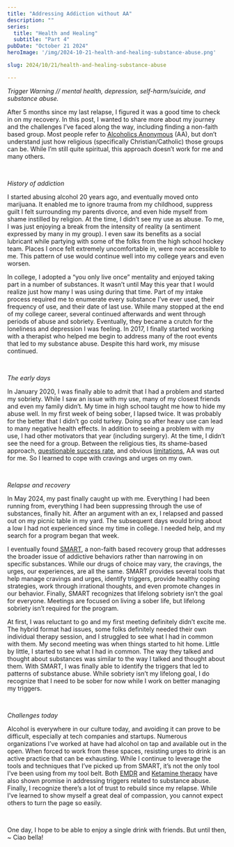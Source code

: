 ```yaml
---
title: "Addressing Addiction without AA"
description: ""
series:
  title: "Health and Healing"
  subtitle: "Part 4"
pubDate: "October 21 2024"
heroImage: '/img/2024-10-21-health-and-healing-substance-abuse.png'

slug: 2024/10/21/health-and-healing-substance-abuse

---
```



_Trigger Warning // mental health, depression, self-harm/suicide, and substance abuse._

After 5 months since my last relapse, I figured it was a good time to check in on my recovery. In this post, I wanted to
share more about my journey and the challenges I’ve faced along the way, including finding a non-faith based group. Most
people refer to [Alcoholics Anonymous][] (AA), but don’t understand just how religious (specifically Christian/Catholic)
those groups can be. While I’m still quite spiritual, this approach doesn’t work for me and many others.

[Alcoholics Anonymous]: https://americanaddictioncenters.org/rehab-guide/12-step/whats-the-success-rate-of-aa

<br/>

_History of addiction_

I started abusing alcohol 20 years ago, and eventually moved onto marijuana. It enabled me to ignore trauma from my 
childhood, suppress guilt I felt surrounding my parents divorce, and even hide myself from shame instilled by religion. 
At the time, I didn’t see my use as abuse. To me, I was just enjoying a break from the intensity of reality (a sentiment
expressed by many in my group). I even saw its benefits as a social lubricant while partying with some of the folks from
the high school hockey team. Places I once felt extremely uncomfortable in, were now accessible to me. This pattern of
use would continue well into my college years and even worsen.

In college, I adopted a “you only live once” mentality and enjoyed taking part in a number of substances. It wasn’t
until May this year that I would realize just how many I was using during that time. Part of my intake process required
me to enumerate every substance I’ve ever used, their frequency of use, and their date of last use. While many stopped
at the end of my college career, several continued afterwards and went through periods of abuse and sobriety.
Eventually, they became a crutch for the loneliness and depression I was feeling. In 2017, I finally started working
with a therapist who helped me begin to address many of the root events that led to my substance abuse. Despite this
hard work, my misuse continued.

<br/>

_The early days_

In January 2020, I was finally able to admit that I had a problem and started my sobriety. While I saw an issue with my
use, many of my closest friends and even my family didn’t. My time in high school taught me how to hide my abuse well.
In my first week of being sober, I lapsed twice. It was probably for the better that I didn’t go cold turkey. Doing so
after heavy use can lead to many negative health effects. In addition to seeing a problem with my use, I had other
motivators that year (including surgery). At the time, I didn’t see the need for a group. Between the religious ties,
its shame-based approach, [questionable success rate][], and obvious [limitations][], AA was out for me. So I learned to
cope with cravings and urges on my own.

[questionable success rate]: https://pubmed.ncbi.nlm.nih.gov/2648498/
[limitations]: https://www.practicalrecovery.com/aas-dominance-in-the-us-is-harmful/

<br/>

_Relapse and recovery_

In May 2024, my past finally caught up with me. Everything I had been running from, everything I had been suppressing
through the use of substances, finally hit. After an argument with an ex, I relapsed and passed out on my picnic table
in my yard. The subsequent days would bring about a low I had not experienced since my time in college. I needed help,
and my search for a program began that week.

I eventually found [SMART][], a non-faith based recovery group that addresses the broader issue of addictive behaviors
rather than narrowing in on specific substances. While our drugs of choice may vary, the cravings, the urges, our
experiences, are all the same. SMART provides several tools that help manage cravings and urges, identify triggers,
provide healthy coping strategies, work through irrational thoughts, and even promote changes in our behavior. Finally,
SMART recognizes that lifelong sobriety isn’t the goal for everyone. Meetings are focused on living a sober life, but
lifelong sobriety isn’t required for the program.

At first, I was reluctant to go and my first meeting definitely didn’t excite me. The hybrid format had issues, some
folks definitely needed their own individual therapy session, and I struggled to see what I had in common with them. My
second meeting was when things started to hit home. Little by little, I started to see what I had in common. The way
they talked and thought about substances was similar to the way I talked and thought about them. With SMART, I was
finally able to identify the triggers that led to patterns of substance abuse. While sobriety isn’t my lifelong goal, I
do recognize that I need to be sober for now while I work on better managing my triggers.

[SMART]: https://smartrecovery.org/

<br/>

_Challenges today_

Alcohol is everywhere in our culture today, and avoiding it can prove to be difficult, especially at tech companies and
startups. Numerous organizations I’ve worked at have had alcohol on tap and available out in the open. When forced to
work from these spaces, resisting urges to drink is an active practice that can be exhausting. While I continue to
leverage the tools and techniques that I’ve picked up from SMART, it’s not the only tool I’ve been using from my tool 
belt. Both [EMDR][] and [Ketamine therapy][] have also shown promise in addressing triggers related to substance abuse.
Finally, I recognize there’s a lot of trust to rebuild since my relapse. While I’ve learned to show myself a great deal
of compassion, you cannot expect others to turn the page so easily.

[EMDR]: https://www.apa.org/ptsd-guideline/treatments/eye-movement-reprocessing
[Ketamine therapy]: https://rootsbehavioralhealth.com/services/psychedelic-assisted-psychotherapy/

<br/>

One day, I hope to be able to enjoy a single drink with friends. But until then, ~ Ciao bella!
